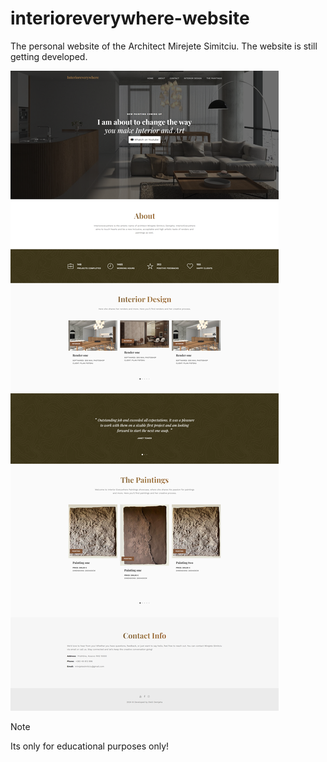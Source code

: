 # interioreverywhere-website
The personal website of the Architect Mirejete Simitciu. The website is still getting developed.

![Example Screenshot](interioreverywhere-website-screenshot.png)

> [!NOTE]
> Its only for educational purposes only!
